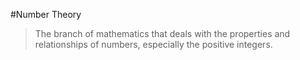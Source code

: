 #Number Theory
> The branch of mathematics that deals with the properties and relationships of numbers, especially the positive integers.
